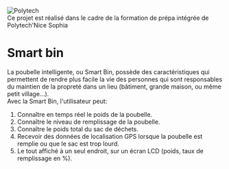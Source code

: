 ![Polytech](http://www.polytechnice.fr/jahia/jsp/jahia/templates/inc/img/polytech_nice-sophia.png)<br>
Ce projet est réalisé dans le cadre de la formation de prépa intégrée de Polytech'Nice Sophia

<h1> Smart bin </h1>
  
La poubelle intelligente, ou Smart Bin, possède des caractéristiques qui permettent de rendre plus facile la vie des personnes qui sont responsables du maintien de la propreté dans un lieu (bâtiment, grande maison, ou même petit village...).   
Avec la Smart Bin, l'utilisateur peut:
1. Connaître en temps réel le poids de la poubelle.
2. Connaître le niveau de remplissage de la poubelle.
3. Connaître le poids total du sac de déchets.
4. Recevoir des données de localisation GPS lorsque la poubelle est remplie ou que le sac est trop lourd.
5. Le tout affiché à un seul endroit, sur un écran LCD (poids, taux de remplissage en %). 
